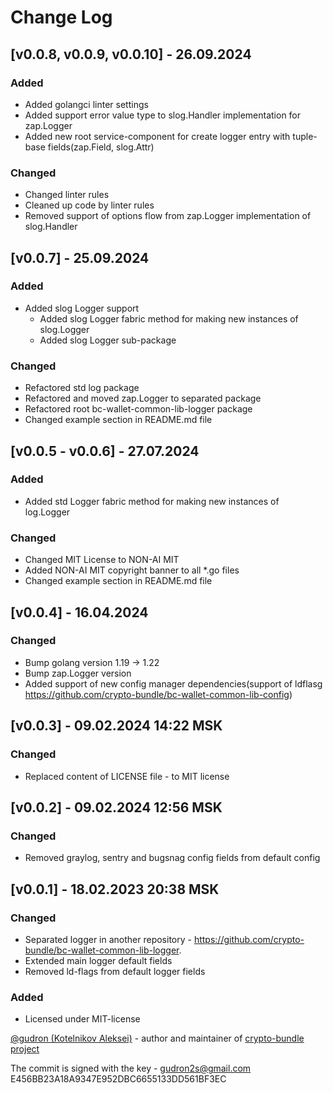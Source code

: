 # Change Log

## [v0.0.8, v0.0.9, v0.0.10] - 26.09.2024
### Added
* Added golangci linter settings
* Added support error value type to slog.Handler implementation for zap.Logger
* Added new root service-component for create logger entry with tuple-base fields(zap.Field, slog.Attr)
### Changed
* Changed linter rules
* Cleaned up code by linter rules
* Removed support of options flow from zap.Logger implementation of slog.Handler

## [v0.0.7] - 25.09.2024
### Added
* Added slog Logger support
    * Added slog Logger fabric method for making new instances of slog.Logger
    * Added slog Logger sub-package
### Changed
* Refactored std log package
* Refactored and moved zap.Logger to separated package
* Refactored root bc-wallet-common-lib-logger package
* Changed example section in README.md file 

## [v0.0.5 - v0.0.6] - 27.07.2024
### Added 
* Added std Logger fabric method for making new instances of log.Logger 
### Changed
* Changed MIT License to NON-AI MIT
* Added NON-AI MIT copyright banner to all *.go files
* Changed example section in README.md file

## [v0.0.4] - 16.04.2024
### Changed
* Bump golang version 1.19 -> 1.22
* Bump zap.Logger version
* Added support of new config manager dependencies(support of ldflasg https://github.com/crypto-bundle/bc-wallet-common-lib-config)

## [v0.0.3] - 09.02.2024 14:22 MSK
### Changed
* Replaced content of LICENSE file - to MIT license

## [v0.0.2] - 09.02.2024 12:56 MSK
### Changed
* Removed graylog, sentry and bugsnag config fields from default config

## [v0.0.1] - 18.02.2023 20:38 MSK
### Changed
* Separated logger in another repository - https://github.com/crypto-bundle/bc-wallet-common-lib-logger. 
* Extended main logger default fields
* Removed ld-flags from default logger fields
### Added
* Licensed under MIT-license

[@gudron (Kotelnikov Aleksei)](https://github.com/gudron) - author and maintainer of [crypto-bundle project](https://github.com/crypto-bundle)

The commit is signed with the key -
gudron2s@gmail.com
E456BB23A18A9347E952DBC6655133DD561BF3EC